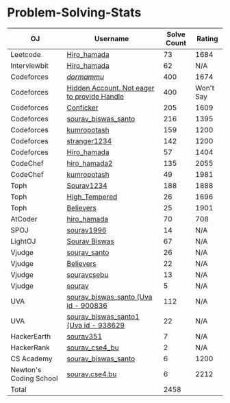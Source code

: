 # Problem-Solving-Stats
| OJ | Username | Solve Count | Rating |
| -- | -------- | ----------- | -------|
| Leetcode | [Hiro_hamada](https://www.interviewbit.com/profile/souravcse4bu_d846b9a99d1c)| 73 | 1684 |
| Interviewbit | [Hiro_hamada](https://leetcode.com/Hiro_hamada/)| 62 | N/A |
| Codeforces | [_dormammu_](https://codeforces.com/profile/_dormammu_)| 400 | 1674 |
| Codeforces | [Hidden Account. Not eager to provide Handle](https://codeforces.com/profile/)| 400 | Won't Say |
| Codeforces | [Conficker](https://codeforces.com/profile/Conficker)| 205 | 1609 |
| Codeforces | [sourav_biswas_santo](https://codeforces.com/profile/sourav_biswas_santo)| 216 | 1395 |
| Codeforces | [kumropotash](https://codeforces.com/profile/kumropotash)| 159 | 1200 |
| Codeforces | [stranger1234](https://codeforces.com/profile/stranger1234)| 142 | 1200 |
| Codeforces | [Hiro_hamada](https://codeforces.com/profile/Hiro_hamada)| 57 | 1404 |
| CodeChef | [hiro_hamada2](https://www.codechef.com/users/hiro_hamada2) | 135 | 2055 |
| CodeChef | [kumropotash](https://www.codechef.com/users/kumropotash) | 49 | 1981 |
| Toph | [Sourav1234](https://toph.co/u/Sourav1234) | 188 | 1888 |
| Toph | [High_Tempered](https://toph.co/u/High_tempered) | 26 | 1696 |
| Toph | [Believers](https://toph.co/u/Believers) | 25 | 1901 |
| AtCoder | [hiro_hamada](https://atcoder.jp/users/hiro_hamada) | 70 | 708 |
| SPOJ | [sourav1996](https://www.spoj.com/users/sourav1996/) | 14 | N/A |
| LightOJ | [Sourav Biswas](https://lightoj.com/user/sourav-cse4-) | 67 | N/A |
| Vjudge | [sourav_santo](https://vjudge.net/user/sourav_santo) | 26 | N/A |
| Vjudge | [Believers](https://vjudge.net/user/Believers) | 22 |N/A |
| Vjudge | [souravcsebu](https://vjudge.net/user/souravcsebu) | 13 | N/A |
| Vjudge | [sourav](https://vjudge.net/user/souravcse1996) | 5 | N/A |
| UVA | [sourav_biswas_santo (Uva id - 900836](http://uhunt.onlinejudge.org/id/900836) | 112 | N/A |
| UVA | [sourav_biswas_santo1 (Uva id - 938629](http://uhunt.onlinejudge.org/id/938629) | 22 | N/A |
| HackerEarth | [sourav351](https://www.hackerearth.com/@sourav351) | 7 | N/A |
| HackerRank | [sourav_cse4_bu](https://www.hackerrank.com/sourav_cse4_bu?hr_r=1) | 2 | N/A |
| CS Academy | [sourav_biswas_santo](https://csacademy.com/user/sourav_biswas_santo) | 6 | 1200|
| Newton's Coding School | [sourav.cse4.bu](https://my.newtonschool.co/user/sourav.cse4.bu/) | 6 | 2212|
| Total | | 2458 |

